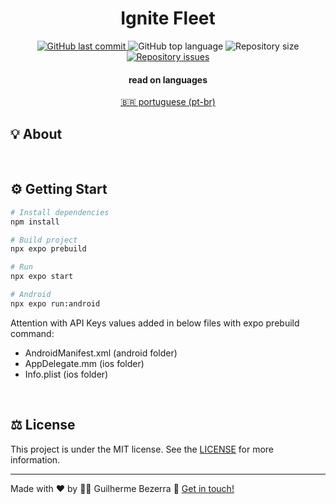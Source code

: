 <div align="center">
  <h1 align="center">
  Ignite Fleet
  </h1>
</div>

<p align="center">
<a href="https://github.com/gbdsantos/ignite-fleet/commits/master">
  <img alt="GitHub last commit" src="https://img.shields.io/github/last-commit/gbdsantos/ignite-fleet.svg">
</a>

  <img alt="GitHub top language" src="https://img.shields.io/github/languages/top/gbdsantos/ignite-fleet.svg">

  <img alt="Repository size" src="https://img.shields.io/github/repo-size/gbdsantos/ignite-fleet.svg">

  <a href="https://github.com/gbdsantos/ignite-fleet/issues">
    <img alt="Repository issues" src="https://img.shields.io/github/issues/gbdsantos/ignite-fleet.svg">
  </a>
</p>

<div align="center" style="display: none; width: 90%;">
	<img alt="ignite fleet application demonstration" src="" />
</div>

<div align="center">
<h4 align="center">read on languages</h4>
<a href="https://github.com/gbdsantos/ignite-fleet/blob/master/README.pt-br.md" hreflang="pt-br">🇧🇷 portuguese (pt-br)
</a>
</div>

## 💡 About


<br>

## ⚙️ Getting Start

```Bash
# Install dependencies
npm install

# Build project
npx expo prebuild

# Run
npx expo start

# Android
npx expo run:android
```

Attention with API Keys values added in below files with expo prebuild command:

- AndroidManifest.xml (android folder)
- AppDelegate.mm (ios folder)
- Info.plist (ios folder)

<br>

## ⚖️ License

This project is under the MIT license. See the [LICENSE](https://github.com/gbdsantos/ignite-fleet/blob/master/LICENSE) for more information.

---
Made with ❤️ by 🧑‍🚀 Guilherme Bezerra 👋 [Get in touch!](https://www.linkedin.com/in/gbdsantos/)
